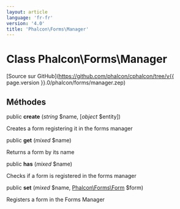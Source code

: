 ```yaml
---
layout: article
language: 'fr-fr'
version: '4.0'
title: 'Phalcon\Forms\Manager'
---
```

# Class **Phalcon\Forms\Manager**

[Source sur GitHub](https://github.com/phalcon/cphalcon/tree/v{{ page.version }}.0/phalcon/forms/manager.zep)

## Méthodes

public **create** (*string* $name, [*object* $entity])

Creates a form registering it in the forms manager

public **get** (*mixed* $name)

Returns a form by its name

public **has** (*mixed* $name)

Checks if a form is registered in the forms manager

public **set** (*mixed* $name, [Phalcon\Forms\Form](Phalcon_Forms_Form) $form)

Registers a form in the Forms Manager